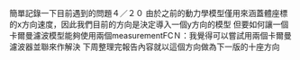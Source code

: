 簡單記錄一下目前遇到的問題４／２０
由於之前的動力學模型僅用來涵蓋體座標的x方向速度，因此我們目前的方向是決定導入一個y方向的模型
但要如何讓一個卡爾曼濾波模型能夠使用兩個measurementFCＮ：我覺得可以嘗試用兩個卡爾曼濾波器並聯來作解決
下周整理完報告內容就以這個方向做為下一版的十座方向
